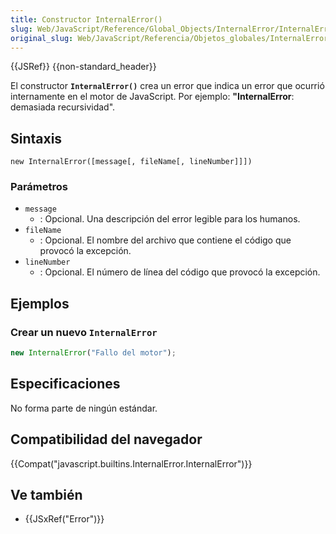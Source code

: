 ```yaml
---
title: Constructor InternalError()
slug: Web/JavaScript/Reference/Global_Objects/InternalError/InternalError
original_slug: Web/JavaScript/Referencia/Objetos_globales/InternalError/Constructor_InternalError
---
```


{{JSRef}} {{non-standard_header}}

El constructor **`InternalError()`** crea un error que indica un error que ocurrió internamente en el motor de JavaScript. Por ejemplo: **"InternalError**: demasiada recursividad".

## Sintaxis

```
new InternalError([message[, fileName[, lineNumber]]])
```

### Parámetros

- `message`
  - : Opcional. Una descripción del error legible para los humanos.
- `fileName`
  - : Opcional. El nombre del archivo que contiene el código que provocó la excepción.
- `lineNumber`
  - : Opcional. El número de línea del código que provocó la excepción.

## Ejemplos

### Crear un nuevo `InternalError`

```js
new InternalError("Fallo del motor");
```

## Especificaciones

No forma parte de ningún estándar.

## Compatibilidad del navegador

{{Compat("javascript.builtins.InternalError.InternalError")}}

## Ve también

- {{JSxRef("Error")}}
